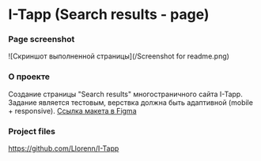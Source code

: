 # I-Tapp (Search results - page)

### Page screenshot
![Скриншот выполненной страницы](/Screenshot for readme.png)

### О проекте
Создание страницы "Search results" многостраничного сайта I-Tapp. Задание является тестовым, верствка должна быть адаптивной (mobile + responsive). [Ссылка макета в Figma](https://www.figma.com/file/HshoIju42mNauM4SxkPB4g/I-Tapp-Copy?node-id=115%3A1170 "Нужно нажать, чтобы перейти)")

### Project files
https://github.com/Llorenn/I-Tapp
